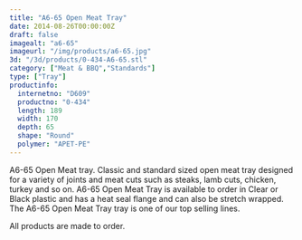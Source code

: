 ```yaml
---
title: "A6-65 Open Meat Tray"
date: 2014-08-26T00:00:00Z
draft: false
imagealt: "a6-65"
imageurl: "/img/products/a6-65.jpg"
3d: "/3d/products/0-434-A6-65.stl"
category: ["Meat & BBQ","Standards"]
type: ["Tray"]
productinfo:
  internetno: "D609"
  productno: "0-434"
  length: 189
  width: 170
  depth: 65
  shape: "Round"
  polymer: "APET-PE"
---
```

A6-65 Open Meat tray. Classic and standard sized open meat tray designed for a variety of joints and meat cuts such as steaks, lamb cuts, chicken, turkey and so on. A6-65 Open Meat Tray is available to order in Clear or Black plastic and has a heat seal flange and can also be stretch wrapped. The A6-65 Open Meat Tray tray is one of our top selling lines.

All products are made to order.
